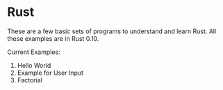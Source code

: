 Rust
====

These are a few basic sets of programs to understand and learn Rust. All these examples are in Rust 0.10.


Current Examples:

1. Hello World
2. Example for User Input
3. Factorial
